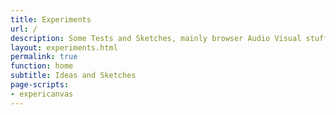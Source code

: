 ```yaml
---
title: Experiments
url: /
description: Some Tests and Sketches, mainly browser Audio Visual stuff.
layout: experiments.html
permalink: true
function: home
subtitle: Ideas and Sketches
page-scripts:
- expericanvas
---
```

